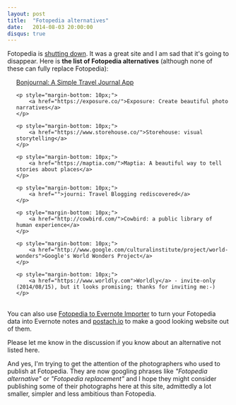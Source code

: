 ```yaml
---
layout: post
title:  "Fotopedia alternatives"
date:   2014-08-03 20:00:00
disqus: true
---
```

Fotopedia is <a href="http://blog.fotopedia.com/fotopedia-shutdown/">shutting down</a>. It was a great site and I am sad that it's going to disappear. Here is <strong>the list of Fotopedia alternatives</strong> (although none of these can fully replace Fotopedia): 

<div style="padding-left: 20px;">
    <p style="margin-bottom: 10px;">
        <a href="https://bonjourn.al/">Bonjournal: A Simple Travel Journal App</a>
    </p>

    <p style="margin-bottom: 10px;">
        <a href="https://exposure.co/">Exposure: Create beautiful photo narratives</a>
    </p>

    <p style="margin-bottom: 10px;">
        <a href="https://www.storehouse.co/">Storehouse: visual storytelling</a>
    </p>

    <p style="margin-bottom: 10px;">
        <a href="https://maptia.com/">Maptia: A beautiful way to tell stories about places</a>
    </p>

    <p style="margin-bottom: 10px;">
        <a href="">journi: Travel Blogging rediscovered</a>
    </p>

    <p style="margin-bottom: 10px;">
        <a href="http://cowbird.com/">Cowbird: a public library of human experience</a>
    </p>

    <p style="margin-bottom: 10px;">
        <a href="http://www.google.com/culturalinstitute/project/world-wonders">Google's World Wonders Project</a>
    </p>

    <p style="margin-bottom: 10px;">
        <a href="https://www.worldly.com">Worldly</a> - invite-only (2014/08/15), but it looks promising; thanks for inviting me:-)
    </p>
</div>

<br />
You can also use <a href="http://www.fotopediatoevernote.com/">Fotopedia to Evernote Importer</a> to turn your Fotopedia data into Evernote notes and <a href="http://postach.io/">postach.io</a> to make a good looking website out of them.


Please let me know in the discussion if you know about an alternative not listed here.

And yes, I'm trying to get the attention of the photographers who used to publish at Fotopedia. They are now googling phrases like <i>"Fotopedia alternative"</i> or <i>"Fotopedia replacement"</i> and I hope they might consider publishing some of their photographs here at this site, admittedly a lot smaller, simpler and less ambitious than Fotopedia.
